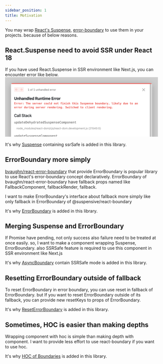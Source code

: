 ```yaml
---
sidebar_position: 1
title: Motivation
---
```


You may wrap [React's Suspense](https://reactjs.org/docs/react-api.html#reactsuspense), [error-boundary](https://reactjs.org/docs/error-boundaries.html) to use them in your projects. because of below reasons.

## React.Suspense need to avoid SSR under React 18

If you have used React.Suspense in SSR environment like Next.js, you can encounter error like below.
![Example banner](./../../static/img/suspense-in-ssr-error.png)

It's why [Suspense](https://react-boundary.suspensive.org/docs/reference/Suspense) containing ssrSafe is added in this library.

## ErrorBoundary more simply

[bvaughn/react-error-boundary](https://github.com/bvaughn/react-error-boundary) that provide ErrorBoundary is popular library to use React's error-boundary concept declaratively.
ErrorBoundary of bvaughn/react-error-boundary have fallback props named like FallbackComponent, fallbackRender, fallback.

I want to make ErrorBoundary's interface about fallback more simply like only fallback in ErrorBoundary of @suspensive/react-boundary

It's why [ErrorBoundary](https://react-boundary.suspensive.org/docs/reference/ErrorBoundary) is added in this library.

## Merging Suspense and ErrorBoundary

If Promise have pending, not only success also failure need to be treated at once easily.
so, I want to make a component wrapping Suspense, ErrorBoundary. also SSRSafe feature is required to use this component in SSR environment like Next.js

It's why [AsyncBoundary](https://react-boundary.suspensive.org/docs/reference/AsyncBoundary) contain SSRSafe mode is added in this library.

## Resetting ErrorBoundary outside of fallback

To reset ErrorBoundary in error boundary, you can use reset in fallback of ErrorBoundary.
but If you want to reset ErrorBoundary outside of its fallback, you can provide new resetKeys to props of ErrorBoundary.

It's why [ResetErrorBoundary](https://react-boundary.suspensive.org/docs/reference/ResetBoundary) is added in this library.

## Sometimes, HOC is easier than making depths

Wrapping component with hoc is simple than making depth with component.
I want to provide less effort to use react-boundary if you want to use hoc.

It's why [HOC of Boundaries](https://react-boundary.suspensive.org/docs/reference/hoc/withSuspense) is added in this library.
